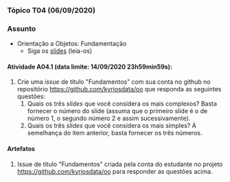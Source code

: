 ### Tópico T04 (**06/09/2020**)

### Assunto

- Orientação a Objetos: Fundamentação
  - Siga os [slides](../apresentacoes/oo1.pdf) (leia-os)

#### Atividade A04.1 (data limite: **14/09/2020 23h59min59s**):

1. Crie uma _issue_ de título "Fundamentos" com sua conta no github no repositório https://github.com/kyriosdata/oo que responda as seguintes questões:
   1. Quais os três _slides_ que você considera os mais complexos? Basta fornecer o número do slide (assuma que o primeiro slide é o de número 1, o segundo número 2 e assim sucessivamente).
   1. Quais os três _slides_ que você considera os mais simples? À semelhança do item anterior, basta fornecer os três números.

#### Artefatos

1. Issue de título "Fundamentos" criada pela conta do estudante no projeto https://github.com/kyriosdata/oo para responder as questões acima.
